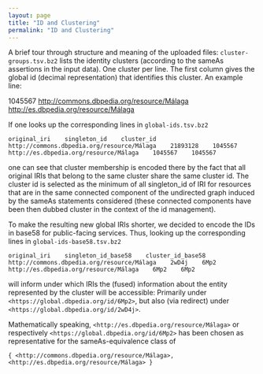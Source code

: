 ```yaml
---
layout: page
title: "ID and Clustering"
permalink: "ID and Clustering"
---
```

A brief tour through structure and meaning of the uploaded files:
`cluster-groups.tsv.bz2` lists the identity clusters (according to the sameAs assertions in the input data). One cluster per line. The first column gives the global id (decimal representation) that identifies this cluster. An example line:

1045567    <http://commons.dbpedia.org/resource/Málaga> <http://es.dbpedia.org/resource/Málaga>

If one looks up the corresponding lines in `global-ids.tsv.bz2`

```
original_iri    singleton_id    cluster_id
http://commons.dbpedia.org/resource/Málaga    21893128    1045567
http://es.dbpedia.org/resource/Málaga    1045567    1045567
```

one can see that cluster membership is encoded there by the fact that all original IRIs that belong to the same cluster share the same cluster id. The cluster id is selected as the minimum of all singleton_id of IRI for resources that are in the same connected component of the undirected graph induced by the sameAs statements considered (these connected components have been then dubbed cluster in the context of the id management).

To make the resulting new global IRIs shorter, we decided to encode the IDs in base58 for public-facing services. Thus, looking up the corresponding lines in `global-ids-base58.tsv.bz2`

```
original_iri    singleton_id_base58    cluster_id_base58
http://commons.dbpedia.org/resource/Málaga    2wD4j    6Mp2
http://es.dbpedia.org/resource/Málaga    6Mp2    6Mp2
```

will inform under which IRIs the (fused) information about the entity represented by the cluster will be accessible: Primarily under `<https://global.dbpedia.org/id/6Mp2>`, but also (via redirect) under `<https://global.dbpedia.org/id/2wD4j>`.

Mathematically speaking, `<http://es.dbpedia.org/resource/Málaga>` or respectively `<https://global.dbpedia.org/id/6Mp2>` has been chosen as representative for the sameAs-equivalence class of

```
{ <http://commons.dbpedia.org/resource/Málaga>, <http://es.dbpedia.org/resource/Málaga> }
```

